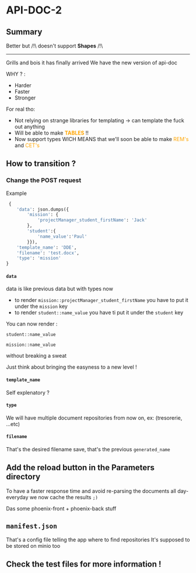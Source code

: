 # API-DOC-2

## Summary

Better but /!\ doesn't support **Shapes** /!\ 

---

Grills and bois it has finally arrived 
We have the new version of api-doc

WHY ? :
* Harder
* Faster
* Stronger

For real tho:

* Not relying on strange libraries for templating -> can template the fuck out anything
* Will be able to make <span style="color:orange;">**TABLES**</span> !!
* Now support types WICH MEANS that we'll soon be able to make <span style="color:orange;">REM's</span> and <span style="color:orange;">CET's</span>


## How to transition ?

### Change the POST request

Example

```python
 {
    'data': json.dumps({
        'mission': {
            'projectManager_student_firstName': 'Jack'
        },
        'student':{
            'name_value':'Paul'
        }}),
    'template_name': 'DDE',
    'filename': 'test.docx',
    'type': 'mission'
}
```
#### `data` 

data is like previous data but with types now

* to render `mission::projectManager_student_firstName` you have to put it under the `mission` key
* to render `student::name_value` you have ti put it under the `student` key

You can now render :

`student::name_value`

`mission::name_value`

without breaking a sweat

Just think about bringing the easyness to a new level !

#### `template_name`

Self explenatory ?

#### `type` 

We will have multiple document repositories from now on, ex: (tresorerie, ...etc)

#### `filename` 

That's the desired filename save, that's the previous `generated_name`

## Add the reload button in the Parameters directory

To have a faster response time and avoid re-parsing the documents all day- everyday we now cache the results `;)`

Das some phoenix-front + phoenix-back stuff




## `manifest.json`

That's a config file telling the app where to find repositories
It's supposed to be stored on minio too

## Check the test files for more information !